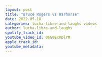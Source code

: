 ```yaml
---
layout: post
title: "Bruce Rogers vs Warhorse"
date: 2022-05-18
categories: lucha-libre-and-laughs videos
author: lucha-libre-and-laughs
spotify_track_id: 
youtube_video_id: 06G0EcRDlYM
apple_track_id: 
youtube_metadata: 
---
```

